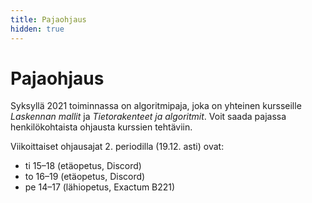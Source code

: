 ```yaml
---
title: Pajaohjaus
hidden: true
---
```


# Pajaohjaus

Syksyllä 2021 toiminnassa on algoritmipaja, joka on yhteinen kursseille _Laskennan mallit_ ja _Tietorakenteet ja algoritmit_. Voit saada pajassa henkilökohtaista ohjausta kurssien tehtäviin.

Viikoittaiset ohjausajat 2. periodilla (19.12. asti) ovat:

* ti 15–18 (etäopetus, Discord)
* to 16–19 (etäopetus, Discord)
* pe 14–17 (lähiopetus, Exactum B221)
